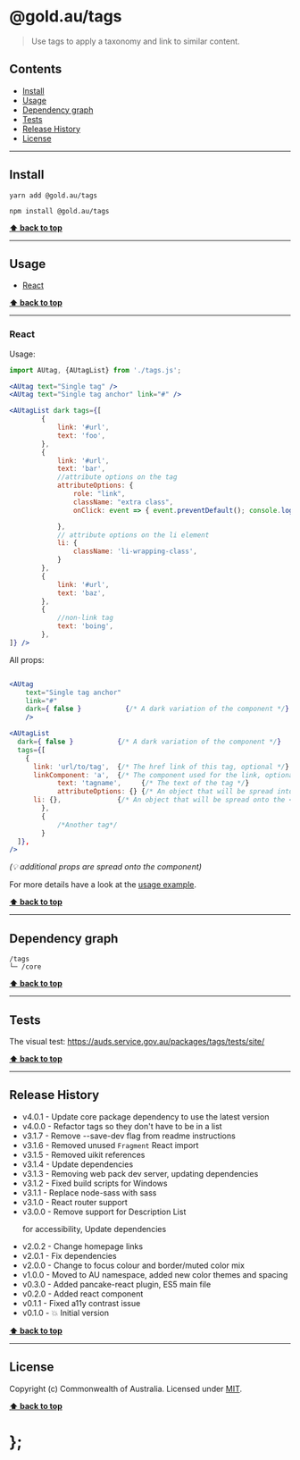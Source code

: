 @gold.au/tags
============

> Use tags to apply a taxonomy and link to similar content.


## Contents

* [Install](#install)
* [Usage](#usage)
* [Dependency graph](#dependency-graph)
* [Tests](#tests)
* [Release History](#release-history)
* [License](#license)


----------------------------------------------------------------------------------------------------------------------------------------------------------------


## Install


```shell
yarn add @gold.au/tags
```

```shell
npm install @gold.au/tags
```


**[⬆ back to top](#contents)**


----------------------------------------------------------------------------------------------------------------------------------------------------------------


## Usage


* [React](#react)


**[⬆ back to top](#contents)**


----------------------------------------------------------------------------------------------------------------------------------------------------------------


### React

Usage:

```jsx
import AUtag, {AUtagList} from './tags.js';

<AUtag text="Single tag" />
<AUtag text="Single tag anchor" link="#" />

<AUtagList dark tags={[
		{
			link: '#url',
			text: 'foo',
		},
		{
			link: '#url',
			text: 'bar',
			//attribute options on the tag
			attributeOptions: {
				role: "link",
				className: "extra class",
				onClick: event => { event.preventDefault(); console.log('This function is called when the tag is clicked') },

			},
			// attribute options on the li element
			li: {
				className: 'li-wrapping-class',
			}
		},
		{
			link: '#url',
			text: 'baz',
		},
		{
			//non-link tag
			text: 'boing',
		},
]} />
```

All props:

```jsx

<AUtag 
	text="Single tag anchor" 
	link="#" 
	dark={ false }           {/* A dark variation of the component */}
	/>

<AUtagList
  dark={ false }           {/* A dark variation of the component */}
  tags={[
    {
      link: 'url/to/tag',  {/* The href link of this tag, optional */}
      linkComponent: 'a',  {/* The component used for the link, optional. Can also use Link from React Router */}
			text: 'tagname',     {/* The text of the tag */}
			attributeOptions: {} {/* An object that will be spread into the tag element*/}
      li: {},              {/* An object that will be spread onto the <li> tag, optional */}
		},
		{
			/*Another tag*/
		}
  ]},
/>
```
_(💡 additional props are spread onto the component)_

For more details have a look at the [usage example](https://github.com/designsystemau/gold-design-system/tree/main/packages/tags/tests/react/index.js).


**[⬆ back to top](#contents)**


----------------------------------------------------------------------------------------------------------------------------------------------------------------


## Dependency graph

```shell
/tags
└─ /core
```


**[⬆ back to top](#contents)**


----------------------------------------------------------------------------------------------------------------------------------------------------------------


## Tests

The visual test: https://auds.service.gov.au/packages/tags/tests/site/


**[⬆ back to top](#contents)**


----------------------------------------------------------------------------------------------------------------------------------------------------------------


## Release History

* v4.0.1 - Update core package dependency to use the latest version
* v4.0.0 - Refactor tags so they don't have to be in a list
* v3.1.7 - Remove --save-dev flag from readme instructions
* v3.1.6 - Removed unused `Fragment` React import
* v3.1.5 - Removed uikit references
* v3.1.4 - Update dependencies
* v3.1.3 - Removing web pack dev server, updating dependencies
* v3.1.2 - Fixed build scripts for Windows
* v3.1.1 - Replace node-sass with sass
* v3.1.0 - React router support
* v3.0.0 - Remove support for Description List <DL> for accessibility, Update dependencies
* v2.0.2 - Change homepage links
* v2.0.1 - Fix dependencies
* v2.0.0 - Change to focus colour and border/muted color mix
* v1.0.0 - Moved to AU namespace, added new color themes and spacing
* v0.3.0 - Added pancake-react plugin, ES5 main file
* v0.2.0 - Added react component
* v0.1.1 - Fixed a11y contrast issue
* v0.1.0 - 💥 Initial version


**[⬆ back to top](#contents)**


----------------------------------------------------------------------------------------------------------------------------------------------------------------


## License

Copyright (c) Commonwealth of Australia.
Licensed under [MIT](https://raw.githubusercontent.com/govau/design-system-components/packages/core/master/LICENSE).


**[⬆ back to top](#contents)**

# };
